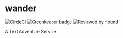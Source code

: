 # wander

[![CircleCI](https://circleci.com/gh/felipe/wander.svg?style=svg)](https://circleci.com/gh/felipe/wander)
[![Greenkeeper badge](https://badges.greenkeeper.io/felipe/wander.svg)](https://greenkeeper.io/)
[![Reviewed by Hound](https://img.shields.io/badge/Reviewed_by-Hound-8E64B0.svg)](https://houndci.com)

A Text Adventure Service
